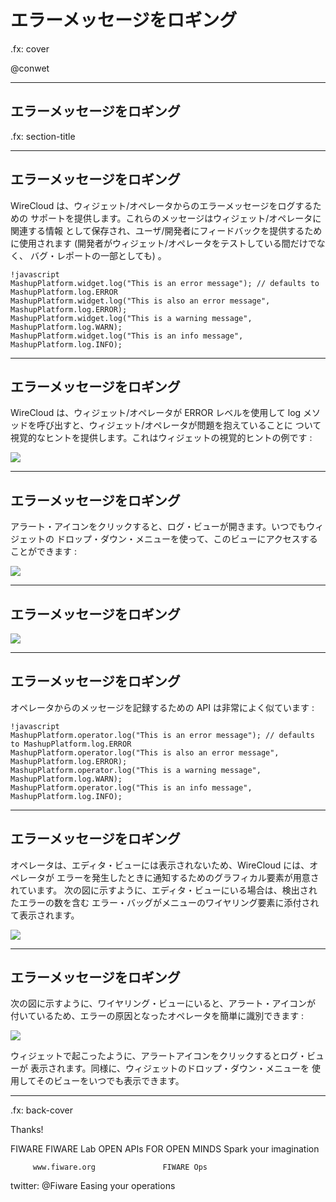 # エラーメッセージをロギング

.fx: cover

@conwet

---


## エラーメッセージをロギング

.fx: section-title

---
<!-- SLIDE 3 -->
## エラーメッセージをロギング

WireCloud は、ウィジェット/オペレータからのエラーメッセージをログするための
サポートを提供します。これらのメッセージはウィジェット/オペレータに関連する情報
として保存され、ユーザ/開発者にフィードバックを提供するために使用されます
(開発者がウィジェット/オペレータをテストしている間だけでなく、
バグ・レポートの一部としても) 。

	!javascript
	MashupPlatform.widget.log("This is an error message"); // defaults to MashupPlatform.log.ERROR
	MashupPlatform.widget.log("This is also an error message", MashupPlatform.log.ERROR);
	MashupPlatform.widget.log("This is a warning message", MashupPlatform.log.WARN);
	MashupPlatform.widget.log("This is an info message", MashupPlatform.log.INFO);

---
<!-- SLIDE 4 -->
## エラーメッセージをロギング

WireCloud は、ウィジェット/オペレータが ERROR レベルを使用して log
メソッドを呼び出すと、ウィジェット/オペレータが問題を抱えていることに
ついて視覚的なヒントを提供します。これはウィジェットの視覚的ヒントの例です :

<img class="screenshot" src="images/Error messages1.png"/>

---
<!-- SLIDE 5 -->
## エラーメッセージをロギング

アラート・アイコンをクリックすると、ログ・ビューが開きます。いつでもウィジェットの
ドロップ・ダウン・メニューを使って、このビューにアクセスすることができます :

<img class="screenshot" src="images/Error messages2.png"/>

---
<!-- SLIDE 6 -->
## エラーメッセージをロギング

<img class="screenshot screenshot-sm" src="images/Error messages3.png"/>

---
<!-- SLIDE 7 -->
## エラーメッセージをロギング

オペレータからのメッセージを記録するための API は非常によく似ています :

	!javascript
	MashupPlatform.operator.log("This is an error message"); // defaults to MashupPlatform.log.ERROR
	MashupPlatform.operator.log("This is also an error message", MashupPlatform.log.ERROR);
	MashupPlatform.operator.log("This is a warning message", MashupPlatform.log.WARN);
	MashupPlatform.operator.log("This is an info message", MashupPlatform.log.INFO);

---
<!-- SLIDE 8 -->
## エラーメッセージをロギング

オペレータは、エディタ・ビューには表示されないため、WireCloud には、オペレータが
エラーを発生したときに通知するためのグラフィカル要素が用意されています。
次の図に示すように、エディタ・ビューにいる場合は、検出されたエラーの数を含む
エラー・バッグがメニューのワイヤリング要素に添付されて表示されます。

<img class="screenshot" src="images/Error messages4.png"/>

---
<!-- SLIDE 9 -->
## エラーメッセージをロギング

次の図に示すように、ワイヤリング・ビューにいると、アラート・アイコンが
付いているため、エラーの原因となったオペレータを簡単に識別できます :

<img class="screenshot" src="images/Error messages5.png"/>

ウィジェットで起こったように、アラートアイコンをクリックするとログ・ビューが
表示されます。同様に、ウィジェットのドロップ・ダウン・メニューを
使用してそのビューをいつでも表示できます。

---

.fx: back-cover

Thanks!

FIWARE                                FIWARE Lab
OPEN APIs FOR OPEN MINDS              Spark your imagination

         www.fiware.org               FIWARE Ops
twitter: @Fiware                      Easing your operations

